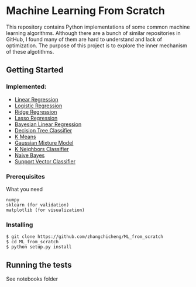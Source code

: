 # Machine Learning From Scratch
This repository contains Python implementations of some common machine learning algorithms. Although there are a bunch of similar repositories in GitHub, I found many of them are hard to understand and lack of optimization. The purpose of this project is to explore the inner mechanism of these algotithms.
## Getting Started

### Implemented:
* [Linear Regression](ml/linear_model/linear_regression.py)
* [Logistic Regression](ml/linear_model/logistic_regression.py)
* [Ridge Regression](ml/linear_model/ridge.py)
* [Lasso Regression](ml/linear_model/lasso.py)
* [Bayesian Linear Regression](ml/linear_model/bayesian_regression.py)
* [Decision Tree Classifier](ml/tree/decision_tree_classifier.py)
* [K Means](ml/cluster/k_means.py)
* [Gaussian Mixture Model](ml/mixture/gaussian_mixture.py)
* [K Neighbors Classifier](ml/neighbors/k_neighbors_classifier.py)
* [Naive Bayes](ml/naive_bayes/gaussian_naive_bayes.py)
* [Support Vector Classifier](ml/svm/svc.py)

### Prerequisites

What you need

```
numpy
sklearn (for validation)
matplotlib (for visualization)
```

### Installing


```
$ git clone https://github.com/zhangchicheng/ML_from_scratch
$ cd ML_from_scratch
$ python setup.py install
```

## Running the tests
See notebooks folder
